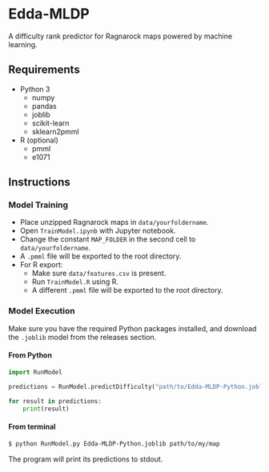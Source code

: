 # Edda-MLDP

A difficulty rank predictor for Ragnarock maps powered by machine learning.

## Requirements

- Python 3
  - numpy
  - pandas
  - joblib
  - scikit-learn
  - sklearn2pmml
- R (optional)
  - pmml
  - e1071
  
## Instructions

### Model Training

- Place unzipped Ragnarock maps in `data/yourfoldername`.
- Open `TrainModel.ipynb` with Jupyter notebook.
- Change the constant `MAP_FOLDER` in the second cell to `data/yourfoldername`.  
- A `.pmml` file will be exported to the root directory. 
- For R export:
  - Make sure `data/features.csv` is present.
  - Run `TrainModel.R` using R. 
  - A different `.pmml` file will be exported to the root directory.

### Model Execution

Make sure you have the required Python packages installed, and download the `.joblib` model from the releases section.  

#### From Python

```py
import RunModel

predictions = RunModel.predictDifficulty("path/to/Edda-MLDP-Python.joblib", "path/to/my/map")

for result in predictions:
    print(result)
```

#### From terminal

```sh
$ python RunModel.py Edda-MLDP-Python.joblib path/to/my/map
```

The program will print its predictions to stdout. 
